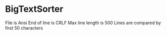 # BigTextSorter
File is Ansi
End of line is CRLF
Max line length is 500
Lines are compared by first 50 characters
